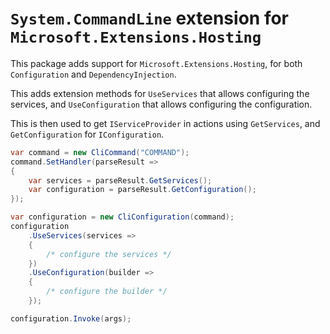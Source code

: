 # `System.CommandLine` extension for `Microsoft.Extensions.Hosting`

This package adds support for `Microsoft.Extensions.Hosting`, for both `Configuration` and `DependencyInjection`.

This adds extension methods for `UseServices` that allows configuring the services, and `UseConfiguration` that allows configuring the configuration.

This is then used to get `IServiceProvider` in actions using `GetServices`, and `GetConfiguration` for `IConfiguration`.

```csharp
var command = new CliCommand("COMMAND");
command.SetHandler(parseResult =>
{
    var services = parseResult.GetServices();
    var configuration = parseResult.GetConfiguration();
});

var configuration = new CliConfiguration(command);
configuration
    .UseServices(services =>
    {
        /* configure the services */
    })
    .UseConfiguration(builder =>
    {
        /* configure the builder */
    });

configuration.Invoke(args);
```
